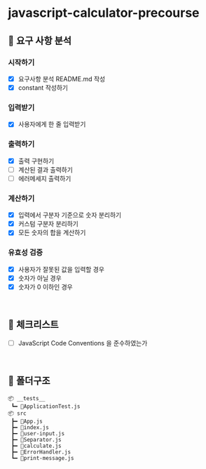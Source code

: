 # javascript-calculator-precourse

## 🚀 요구 사항 분석
### 시작하기

- [x]  요구사항 분석 README.md 작성
- [x]  constant 작성하기

### 입력받기

- [x]  사용자에게 한 줄 입력받기

### 출력하기

- [x]  출력 구현하기
- [ ]  계산된 결과 출력하기
- [ ]  에러메세지 출력하기

### 계산하기

- [x]  입력에서 구분자 기준으로 숫자 분리하기
- [x]  커스텀 구분자 분리하기
- [x]  모든 숫자의 합을 계산하기

### 유효성 검증

- [x]  사용자가 잘못된 값을 입력할 경우
  - [x]  숫자가 아닐 경우
  - [x]  숫자가 0 이하인 경우

<br/>

## 🚨 체크리스트
- [ ]  JavaScript Code Conventions 을 준수하였는가

<br/>

## 📄 폴더구조
```
📦 __tests__
 ┗━ 📜ApplicationTest.js
📦 src
 ┣━ 📜App.js
 ┣━ 📜index.js
 ┣━ 📜user-input.js
 ┣━ 📜Separator.js
 ┣━ 📜calculate.js
 ┣━ 📜ErrorHandler.js
 ┗━ 📜print-message.js
```
